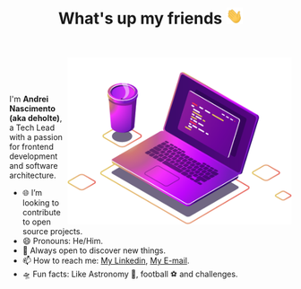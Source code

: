 <h1 align="center">What's up my friends <img src="images/hi.gif" width="30px"></h1>

<br />
<br />

<img src="images/computer-illustration.png" min-width="400px" max-width="400px" width="400px" align="right" alt="Representação de um café e um notebook com um editor de texto aberto">

<br />
<br />
<br />



<p align="left">
I'm <strong>Andrei Nascimento (aka deholte)</strong>, a Tech Lead with a passion for frontend development and software architecture.
<br />

- 🌐 I’m looking to contribute to open source projects.
- 😄 Pronouns: He/Him.
- 🔭 Always open to discover new things.
- 📫 How to reach me: [My Linkedin](https://www.linkedin.com/in/andreideholte), [My E-mail](andreideholte@gmail.com).
- 🛸 Fun facts: Like Astronomy 🔭, football ⚽ and challenges.
</p>

<br />
<br />
<br />
